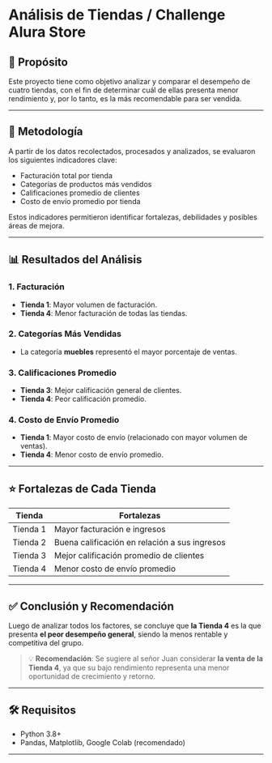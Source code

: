 # Análisis de Tiendas / Challenge Alura Store

## 📌 Propósito

Este proyecto tiene como objetivo analizar y comparar el desempeño de cuatro tiendas, con el fin de determinar cuál de ellas presenta menor rendimiento y, por lo tanto, es la más recomendable para ser vendida.

---

## 🧪 Metodología

A partir de los datos recolectados, procesados y analizados, se evaluaron los siguientes indicadores clave:

- Facturación total por tienda
- Categorías de productos más vendidos
- Calificaciones promedio de clientes
- Costo de envío promedio por tienda

Estos indicadores permitieron identificar fortalezas, debilidades y posibles áreas de mejora.

---

## 📊 Resultados del Análisis

### 1. Facturación
- **Tienda 1**: Mayor volumen de facturación.
- **Tienda 4**: Menor facturación de todas las tiendas.

### 2. Categorías Más Vendidas
- La categoría **muebles** representó el mayor porcentaje de ventas.

### 3. Calificaciones Promedio
- **Tienda 3**: Mejor calificación general de clientes.
- **Tienda 4**: Peor calificación promedio.

### 4. Costo de Envío Promedio
- **Tienda 1**: Mayor costo de envío (relacionado con mayor volumen de ventas).
- **Tienda 4**: Menor costo de envío promedio.

---

## ⭐ Fortalezas de Cada Tienda

| Tienda | Fortalezas |
|--------|------------|
| Tienda 1 | Mayor facturación e ingresos |
| Tienda 2 | Buena calificación en relación a sus ingresos |
| Tienda 3 | Mejor calificación promedio de clientes |
| Tienda 4 | Menor costo de envío promedio |

---

## ✅ Conclusión y Recomendación

Luego de analizar todos los factores, se concluye que **la Tienda 4** es la que presenta **el peor desempeño general**, siendo la menos rentable y competitiva del grupo.

> 💡 **Recomendación**: Se sugiere al señor Juan considerar **la venta de la Tienda 4**, ya que su bajo rendimiento representa una menor oportunidad de crecimiento y retorno.

---

## 🛠️ Requisitos

- Python 3.8+
- Pandas, Matplotlib, Google Colab (recomendado)

---
